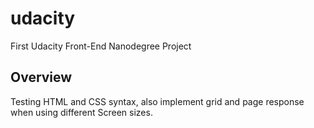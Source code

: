 # udacity
First Udacity Front-End Nanodegree Project 

## Overview 
Testing HTML and CSS syntax, also implement grid and page response when using different 
Screen sizes.
